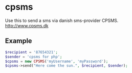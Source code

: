 cpsms
=====

Use this to send a sms via danish sms-provider CPSMS. http://www.cpsms.dk

Example
-------

``` php
$recipient = '87654321';
$sender = 'cpsms for php';
$cpsms = new CPSMS('myUsername', 'myPassword'); 
$cpsms->send("Here come the sun.", $recipient, $sender);
```